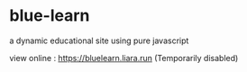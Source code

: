 # blue-learn
a dynamic educational site using pure javascript

view online : https://bluelearn.liara.run (Temporarily disabled)
